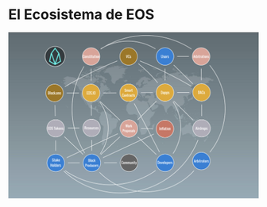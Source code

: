 # El Ecosistema de EOS

![Interacci&#xF3;n de los diferentes Actores y Componentes de EOS.IO](.gitbook/assets/image%20%2831%29.png)

